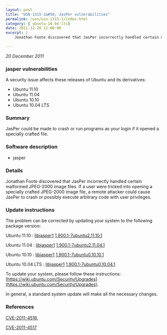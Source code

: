 ```yaml
---
layout: post
title: "USN-1315-1&#58; JasPer vulnerabilities"
permalink: /usn/usn-1315-1/index.html
category: [ ubuntu-10.04-lts]
date: 2011-12-20 12:00:00
excerpt: |
    Jonathan Foote discovered that JasPer incorrectly handled certain malformed JPEG-2000 image files. If a user were tricked into opening a specially crafted JPEG-2000 image file, a remote attacker could cause JasPer to crash or possibly execute arbitrary code with user privileges. 
    
--- 
```

 
 

*20 December 2011*

### jasper vulnerabilities

A security issue affects these releases of Ubuntu and its derivatives:

* Ubuntu 11.10
* Ubuntu 11.04
* Ubuntu 10.10
* Ubuntu 10.04 LTS

### Summary

JasPer could be made to crash or run programs as your login if it opened a specially crafted file.

### Software description

* jasper 

### Details

Jonathan Foote discovered that JasPer incorrectly handled certain malformed JPEG-2000 image files. If a user were tricked into opening a specially crafted JPEG-2000 image file, a remote attacker could cause JasPer to crash or possibly execute arbitrary code with user privileges. 

### Update instructions

The problem can be corrected by updating your system to the following package version:

Ubuntu 11.10
 : [libjasper1](https://launchpad.net/ubuntu/+source/jasper) <span> [1.900.1-7ubuntu2.11.10.1](https://launchpad.net/ubuntu/+source/jasper/1.900.1-7ubuntu2.11.10.1) </span> 

Ubuntu 11.04
 : [libjasper1](https://launchpad.net/ubuntu/+source/jasper) <span> [1.900.1-7ubuntu2.11.04.1](https://launchpad.net/ubuntu/+source/jasper/1.900.1-7ubuntu2.11.04.1) </span> 

Ubuntu 10.10
 : [libjasper1](https://launchpad.net/ubuntu/+source/jasper) <span> [1.900.1-7ubuntu0.10.10.1](https://launchpad.net/ubuntu/+source/jasper/1.900.1-7ubuntu0.10.10.1) </span> 

Ubuntu 10.04 LTS
 : [libjasper1](https://launchpad.net/ubuntu/+source/jasper) <span> [1.900.1-7ubuntu0.10.04.1](https://launchpad.net/ubuntu/+source/jasper/1.900.1-7ubuntu0.10.04.1) </span> 

To update your system, please follow these instructions: [https://wiki.ubuntu.com/Security/Upgrades](https://wiki.ubuntu.com/Security/Upgrades).

In general, a standard system update will make all the necessary changes. 

### References

 
 [CVE-2011-4516](http://people.ubuntu.com/~ubuntu-security/cve/CVE-2011-4516), 

 [CVE-2011-4517](http://people.ubuntu.com/~ubuntu-security/cve/CVE-2011-4517)
 

